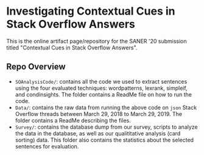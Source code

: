 # Investigating Contextual Cues in Stack Overflow Answers

This is the online artifact page/repository for the SANER '20 submission titled "Contextual Cues in Stack Overflow Answers".

## Repo Overview

* `SOAnalysisCode/`: contains all the code we used to extract sentences using the four evaluated techniques: wordpatterns, lexrank, simpleif, and condinsights. The folder contains a ReadMe file on how to run the code. 
* `Data/`: contains the raw data from running the above code on `json` Stack Overflow threads between March 29, 2018 to March 29, 2019. The folder contains a ReadMe describing the files.
* `Survey/`: contains the database dump from our survey, scripts to analyze the data in the database, as well as our qualititative analysis (card sorting) data. This folder also contains the statistics about the selected sentences for evaluation.



